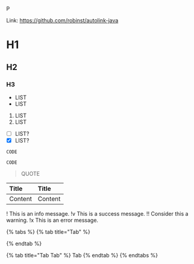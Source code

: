 P

Link: https://github.com/robinst/autolink-java

# H1

## H2

### H3

* LIST
* LIST

1. LIST
2. LIST

* [ ] LIST?
* [x] LIST?

```text
CODE
```

`CODE`

> QUOTE



| Title | Title |
| :--- | :--- |
| Content | Content |

! This is an info message.
!v This is a success message.
!! Consider this a warning.
!x This is an error message.

{% tabs %}
{% tab title="Tab" %}

{% endtab %}

{% tab title="Tab Tab" %}
Tab
{% endtab %}
{% endtabs %}
